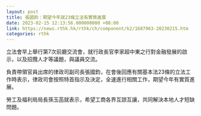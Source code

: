 ```yaml
---
layout: post
title: 張國鈞：期望今年就23條立法有實質進展
date: 2023-02-15 12:13:56.000000000 +08:00
link: https://news.rthk.hk/rthk/ch/component/k2/1687963-20230215.htm
categories: rthk
---
```


立法會早上舉行第7次前廳交流會，就行政長官李家超中東之行對金融發展的啟示，以及招攬人才等議題，與議員交流。

負責帶領官員出席的律政司副司長張國鈞，在會後回應有關基本法23條的立法工作時表示，律政司會按照特首指示及決定，全速進行相關工作，期望今年有實質進展。

勞工及福利局局長孫玉菡就表示，希望工商各界互諒互讓，共同解決本地人才短缺問題。
